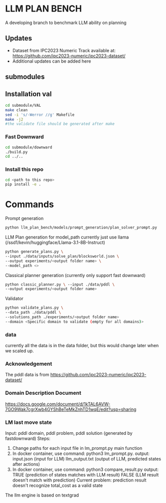 # LLM PLAN BENCH 
A developing branch to benchmark LLM ability on planning

## Updates 
* Dataset from IPC2023 Numeric Track available at: https://github.com/ipc2023-numeric/ipc2023-dataset/
* Additional updates can be added here
## submodules 

## Installation val
```bash
cd submodule/VAL
make clean
sed -i 's/-Werror //g' Makefile
make -j2
#the validate file should be generated after make
```

### Fast Downward
```bash
cd submodule/downward
./build.py
cd ../..
```
### Install this repo 
```bash
cd <path to this repo>
pip install -e . 
```
# Commands 
Prompt generation 
```bash
python llm_plan_bench/models/prompt_generation/plan_solver_prompt.py
```
LLM Plan generation 
for model_path currently just use llama (/ssd1/kevin/huggingface/Llama-3.1-8B-Instruct)
```bash
python generate_plans.py \ 
--input ./data/inputs/solve_plan/blocksworld.json \ 
--output experiments/<output folder name> \ 
--model_path <>
```
Classical planner generation (currently only support fast downward)
```bash
python classic_planner.py \ --input ./data/pddl \ 
--output experiments/<output folder name>
```
Validator 
```bash
python validate_plans.py \ 
--data_path ./data/pddl \ 
--solutions_path ./experiments/<output folder name>
--domain <Specific domain to validate (empty for all domains)>
```

### data
currently all the data is in the data folder, but this would change later when we scaled up. 

### Acknowledgement 
The pddl data is from https://github.com/ipc2023-numeric/ipc2023-dataset/ 

### Domain Description Document
https://docs.google.com/document/d/1kTAL6AVW-7GO9Wak7cgrXwb4GYShBeTeMkZnhTD1wqE/edit?usp=sharing

### LM last move state
Input: pddl domain, pddl problem, pddl solution (generated by fastdownward)
Steps: 
  1. Change paths for each input file in lm_prompt.py main function
  2. In docker container, use command: python3 lm_prompt.py.
     output: input.json (input for LLM)
             llm_output.txt (output of LLM, predicted states after actions)
  3. In docker container, use command: python3 compare_result.py  <path to llm_output.txt>  <path to input.json>
     output: TRUE (prediction of states matches with LLM result)
             FALSE (LLM result doesn't match with prediction)
Current problem: prediction result doesn't recognize total_cost as a valid state


The llm engine is based on textgrad 


